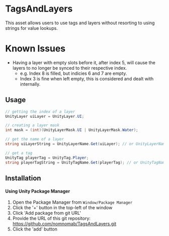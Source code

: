 # TagsAndLayers
This asset allows users to use tags and layers without resorting to using strings for value lookups.

# Known Issues
- Having a layer with empty slots before it, after index 5, will cause the layers to no longer be synced to their respective index.
  - e.g. Index 8 is filled, but indicies 6 and 7 are empty.
  - Index 3 is fine when left empty, this is considered and dealt with internally.

## Usage
```cs
// getting the index of a layer
UnityLayer uiLayer = UnityLayer.UI;

// creating a layer mask
int mask = (int)(UnityLayerMask.UI | UnityLayerMask.Water);

// get the name of a layer
string uiLayerString = UnityLayerName.Get(uiLayer); // or UnityLayerName.UI

// get a tag
UnityTag playerTag = UnityTag.Player;
string playerTagString = UnityTagName.Get(playerTag); // or UnityTagName.Player
```

## Installation
#### Using Unity Package Manager
1. Open the Package Manager from `Window/Package Manager`
2. Click the '+' button in the top-left of the window
3. Click 'Add package from git URL'
4. Provide the URL of this git repository: https://github.com/nomnomab/TagsAndLayers.git
5. Click the 'add' button
